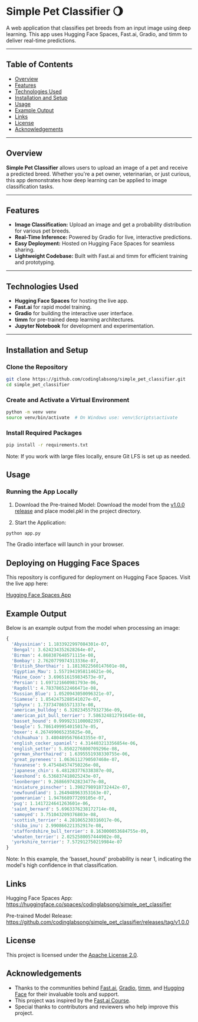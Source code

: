 # Simple Pet Classifier 🌖

A web application that classifies pet breeds from an input image using deep learning. This app uses Hugging Face Spaces, Fast.ai, Gradio, and timm to deliver real-time predictions.

---

## Table of Contents

- [Overview](#overview)
- [Features](#features)
- [Technologies Used](#technologies-used)
- [Installation and Setup](#installation-and-setup)
- [Usage](#usage)
- [Example Output](#example-output)
- [Links](#links)
- [License](#license)
- [Acknowledgements](#acknowledgements)

---

## Overview

**Simple Pet Classifier** allows users to upload an image of a pet and receive a predicted breed. Whether you're a pet owner, veterinarian, or just curious, this app demonstrates how deep learning can be applied to image classification tasks.

---

## Features

- **Image Classification:** Upload an image and get a probability distribution for various pet breeds.
- **Real-Time Inference:** Powered by Gradio for live, interactive predictions.
- **Easy Deployment:** Hosted on Hugging Face Spaces for seamless sharing.
- **Lightweight Codebase:** Built with Fast.ai and timm for efficient training and prototyping.

---

## Technologies Used

- **Hugging Face Spaces** for hosting the live app.
- **Fast.ai** for rapid model training.
- **Gradio** for building the interactive user interface.
- **timm** for pre-trained deep learning architectures.
- **Jupyter Notebook** for development and experimentation.

---

## Installation and Setup

### Clone the Repository

```bash
git clone https://github.com/codinglabsong/simple_pet_classifier.git
cd simple_pet_classifier
```

### Create and Activate a Virtual Environment

```bash
python -m venv venv
source venv/bin/activate  # On Windows use: venv\Scripts\activate
```

### Install Required Packages

```bash
pip install -r requirements.txt
```
Note: If you work with large files locally, ensure Git LFS is set up as needed.

## Usage

### Running the App Locally

1. Download the Pre-trained Model: Download the model from the [v1.0.0 release](https://github.com/codinglabsong/simple_pet_classifier/releases/tag/v1.0.0) and place model.pkl in the project directory.

2. Start the Application:
```bash
python app.py
```
The Gradio interface will launch in your browser.

## Deploying on Hugging Face Spaces
This repository is configured for deployment on Hugging Face Spaces. Visit the live app here:

[Hugging Face Spaces App](https://huggingface.co/spaces/codinglabsong/simple_pet_classifier)

## Example Output
Below is an example output from the model when processing an image:

```python
{
  'Abyssinian': 1.1833922997084301e-07,
  'Bengal': 3.624234352628264e-07,
  'Birman': 4.868387648571115e-08,
  'Bombay': 2.7620779974313336e-07,
  'British_Shorthair': 1.1813022560147601e-08,
  'Egyptian_Mau': 1.5571941958114621e-06,
  'Maine_Coon': 3.696516159834573e-07,
  'Persian': 1.697121660981793e-06,
  'Ragdoll': 4.783786522466471e-08,
  'Russian_Blue': 1.0520943050096321e-07,
  'Siamese': 1.8542475288541027e-07,
  'Sphynx': 1.737347865571337e-08,
  'american_bulldog': 6.320234557932736e-09,
  'american_pit_bull_terrier': 7.586324812791645e-08,
  'basset_hound': 0.9999231100082397,
  'beagle': 5.7861499954015017e-05,
  'boxer': 4.267499065235825e-08,
  'chihuahua': 3.4804895676643355e-07,
  'english_cocker_spaniel': 4.314403213356854e-06,
  'english_setter': 5.8502276800709296e-08,
  'german_shorthaired': 1.6395551938330755e-06,
  'great_pyrenees': 1.0636112790507468e-07,
  'havanese': 9.475484574750226e-08,
  'japanese_chin': 6.481283776338387e-08,
  'keeshond': 6.536837418025243e-07,
  'leonberger': 9.268669742823477e-08,
  'miniature_pinscher': 1.3982798918732442e-07,
  'newfoundland': 1.264948963353163e-07,
  'pomeranian': 1.947668977209105e-07,
  'pug': 1.1417224641263601e-06,
  'saint_bernard': 5.6963376238172714e-08,
  'samoyed': 3.751043209376803e-08,
  'scottish_terrier': 4.281065230316017e-06,
  'shiba_inu': 2.990866221352917e-08,
  'staffordshire_bull_terrier': 8.163000053684755e-09,
  'wheaten_terrier': 2.0252580057444902e-08,
  'yorkshire_terrier': 7.572912750219984e-07
}
```
Note: In this example, the 'basset_hound' probability is near 1, indicating the model's high confidence in that classification.

## Links
Hugging Face Spaces App:
https://huggingface.co/spaces/codinglabsong/simple_pet_classifier

Pre-trained Model Release:
https://github.com/codinglabsong/simple_pet_classifier/releases/tag/v1.0.0

## License
This project is licensed under the [Apache License 2.0](https://www.apache.org/licenses/LICENSE-2.0).

## Acknowledgements
- Thanks to the communities behind [Fast.ai](https://www.fast.ai/), [Gradio](https://gradio.app/), [timm](https://github.com/rwightman/pytorch-image-models), and [Hugging Face](https://huggingface.co/) for their invaluable tools and support.
- This project was inspired by the [Fast.ai Course](https://course.fast.ai/).
- Special thanks to contributors and reviewers who help improve this project.